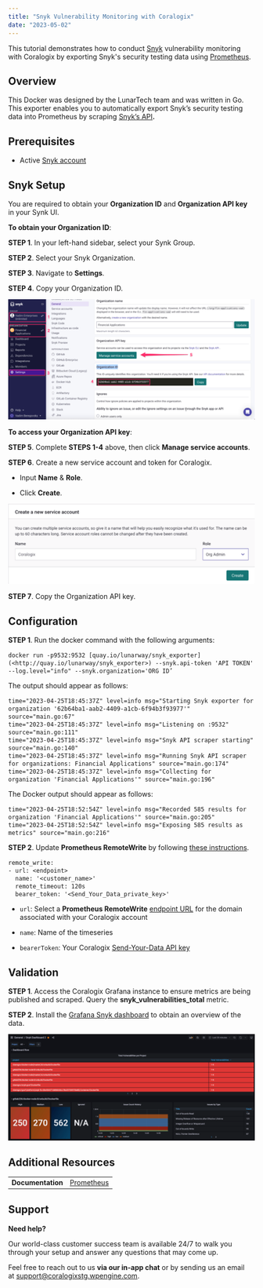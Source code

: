 ```yaml
---
title: "Snyk Vulnerability Monitoring with Coralogix"
date: "2023-05-02"
---
```


This tutorial demonstrates how to conduct [Snyk](https://snyk.io/) vulnerability monitoring with Coralogix by exporting Snyk's security testing data using [Prometheus](https://coralogixstg.wpengine.com/docs/prometheus/).

## Overview

This Docker was designed by the LunarTech team and was written in Go. This exporter enables you to automatically export Snyk’s security testing data into Prometheus by scraping [Snyk’s API](https://snyk.docs.apiary.io/#)**.**

## Prerequisites

- Active [Snyk account](https://snyk.io/)

## Snyk Setup

You are required to obtain your **Organization ID** and **Organization API key** in your Synk UI.

**To obtain your Organization ID**:

**STEP 1**. In your left-hand sidebar, select your Synk Group.

**STEP 2**. Select your Snyk Organization.

**STEP 3**. Navigate to **Settings**.

**STEP 4**. Copy your Organization ID.

![](images/Details-1024x497.png)

**To access your Organization API key**:

**STEP 5**. Complete **STEPS 1-4** above, then click **Manage service accounts**.

**STEP 6**. Create a new service account and token for Coralogix.

- Input **Name** & **Role**.

- Click **Create**.

![](images/key-1024x333.png)

**STEP 7**. Copy the Organization API key.

## Configuration

**STEP 1**. Run the docker command with the following arguments:

```
docker run -p9532:9532 [quay.io/lunarway/snyk_exporter](<http://quay.io/lunarway/snyk_exporter>) --snyk.api-token 'API TOKEN' --log.level="info" --snyk.organization='ORG ID’

```

The output should appear as follows:

```
time="2023-04-25T18:45:37Z" level=info msg="Starting Snyk exporter for organization '62b64ba1-aab2-4409-a1cb-6f94b3f93977'" source="main.go:67"
time="2023-04-25T18:45:37Z" level=info msg="Listening on :9532" source="main.go:111"
time="2023-04-25T18:45:37Z" level=info msg="Snyk API scraper starting" source="main.go:140"
time="2023-04-25T18:45:37Z" level=info msg="Running Snyk API scraper for organizations: Financial Applications" source="main.go:174"
time="2023-04-25T18:45:37Z" level=info msg="Collecting for organization 'Financial Applications'" source="main.go:196"

```

The Docker output should appear as follows:

```
time="2023-04-25T18:52:54Z" level=info msg="Recorded 585 results for organization 'Financial Applications'" source="main.go:205"
time="2023-04-25T18:52:54Z" level=info msg="Exposing 585 results as metrics" source="main.go:216"

```

**STEP 2**. Update **Prometheus RemoteWrite** by following [these instructions](https://coralogixstg.wpengine.com/docs/prometheus/).

```
remote_write:
- url: <endpoint>
  name: '<customer_name>'
  remote_timeout: 120s
  bearer_token: '<Send_Your_Data_private_key>'

```

- `url`: Select a **Prometheus RemoteWrite** [endpoint URL](https://coralogixstg.wpengine.com/docs/coralogix-endpoints/) for the domain associated with your Coralogix account

- `name`: Name of the timeseries

- `bearerToken`: Your Coralogix [Send-Your-Data API key](https://coralogixstg.wpengine.com/docs/send-your-data-api-key/)

## Validation

**STEP 1**. Access the Coralogix Grafana instance to ensure metrics are being published and scraped. Query the **snyk\_vulnerabilities\_total** metric.

**STEP 2**. Install the [Grafana Snyk dashboard](https://github.com/vberegov/snyk-grafana/blob/main/snyk.json) to obtain an overview of the data.

![](images/json-1024x440.png)

## Additional Resources

<table><tbody><tr><td><strong>Documentation</strong></td><td><a href="https://coralogixstg.wpengine.com/docs/prometheus/">Prometheus</a></td></tr></tbody></table>

## Support

**Need help?**

Our world-class customer success team is available 24/7 to walk you through your setup and answer any questions that may come up.

Feel free to reach out to us **via our in-app chat** or by sending us an email at [support@coralogixstg.wpengine.com](mailto:support@coralogixstg.wpengine.com).
